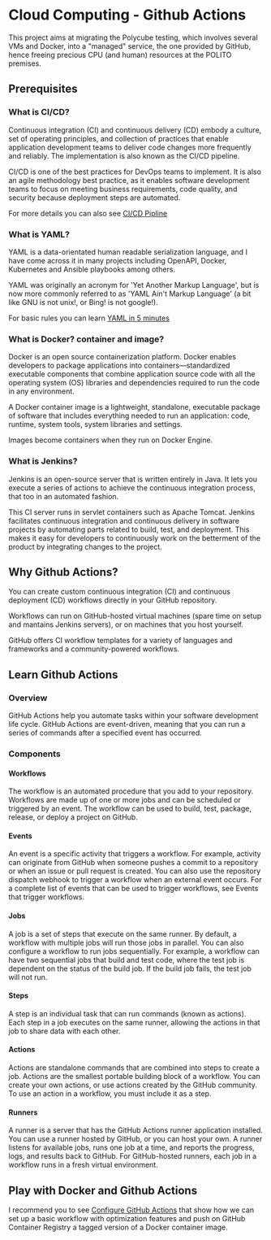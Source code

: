 # Cloud Computing - Github Actions
This project aims at migrating the Polycube testing, which involves several VMs and Docker, into a "managed" service, the one provided by GitHub, hence freeing precious CPU (and human) resources at the POLITO premises.

## Prerequisites
### What is CI/CD?
Continuous integration (CI) and continuous delivery (CD) embody a culture, set of operating principles, and collection of practices that enable application development teams to deliver code changes more frequently and reliably. The implementation is also known as the CI/CD pipeline. 

CI/CD is one of the best practices for DevOps teams to implement. It is also an agile methodology best practice, as it enables software development teams to focus on meeting business requirements, code quality, and security because deployment steps are automated.

For more details you can also see [CI/CD Pipline](https://www.youtube.com/watch?v=Rq5TQlPyr8g&feature=emb_logo)

### What is YAML?
YAML is a data-orientated human readable serialization language, and I have come across it in many projects including OpenAPI, Docker, Kubernetes and Ansible playbooks among others.

YAML was originally an acronym for 'Yet Another Markup Language', but is now more commonly referred to as 'YAML Ain't Markup Language' (a bit like GNU is not unix!, or Bing! is not google!).

For basic rules you can learn [YAML in 5 minutes](https://www.codeproject.com/Articles/1214409/Learn-YAML-in-five-minutes)

### What is Docker? container and image?
Docker is an open source containerization platform. Docker enables developers to package applications into containers—standardized executable components that combine application source code with all the operating system (OS) libraries and dependencies required to run the code in any environment.

A Docker container image is a lightweight, standalone, executable package of software that includes everything needed to run an application: code, runtime, system tools, system libraries and settings.

Images become containers when they run on Docker Engine. 

### What is Jenkins?
Jenkins is an open-source server that is written entirely in Java. It lets you execute a series of actions to achieve the continuous integration process, that too in an automated fashion.

This CI server runs in servlet containers such as Apache Tomcat. Jenkins facilitates continuous integration and continuous delivery in software projects by automating parts related to build, test, and deployment. This makes it easy for developers to continuously work on the betterment of the product by integrating changes to the project.

## Why Github Actions?
You can create custom continuous integration (CI) and continuous deployment (CD) workflows directly in your GitHub repository.

Workflows can run on GitHub-hosted virtual machines (spare time on setup and mantains Jenkins servers), or on machines that you host yourself.

GitHub offers CI workflow templates for a variety of languages and frameworks and a community-powered workflows.

## Learn Github Actions

### Overview
GitHub Actions help you automate tasks within your software development life cycle. GitHub Actions are event-driven, meaning that you can run a series of commands after a specified event has occurred.

### Components

#### Workflows 
The workflow is an automated procedure that you add to your repository. Workflows are made up of one or more jobs and can be scheduled or triggered by an event. The workflow can be used to build, test, package, release, or deploy a project on GitHub.

#### Events
An event is a specific activity that triggers a workflow. For example, activity can originate from GitHub when someone pushes a commit to a repository or when an issue or pull request is created. You can also use the repository dispatch webhook to trigger a workflow when an external event occurs. For a complete list of events that can be used to trigger workflows, see Events that trigger workflows.

#### Jobs
A job is a set of steps that execute on the same runner. By default, a workflow with multiple jobs will run those jobs in parallel. You can also configure a workflow to run jobs sequentially. For example, a workflow can have two sequential jobs that build and test code, where the test job is dependent on the status of the build job. If the build job fails, the test job will not run.

#### Steps
A step is an individual task that can run commands (known as actions). Each step in a job executes on the same runner, allowing the actions in that job to share data with each other.

#### Actions
Actions are standalone commands that are combined into steps to create a job. Actions are the smallest portable building block of a workflow. You can create your own actions, or use actions created by the GitHub community. To use an action in a workflow, you must include it as a step.

#### Runners
A runner is a server that has the GitHub Actions runner application installed. You can use a runner hosted by GitHub, or you can host your own. A runner listens for available jobs, runs one job at a time, and reports the progress, logs, and results back to GitHub. For GitHub-hosted runners, each job in a workflow runs in a fresh virtual environment.

## Play with Docker and Github Actions
I recommend you to see [Configure GitHub Actions](https://docs.docker.com/ci-cd/github-actions/) that show how we can set up a basic workflow with optimization features and push on GitHub Container Registry a tagged version of a Docker container image.
